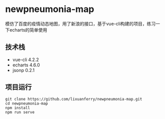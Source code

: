 # newpneumonia-map
模仿了百度的疫情动态地图，用了新浪的接口，基于vue-cli构建的项目，练习一下echarts的简单使用

## 技术栈
- vue-cli 4.2.2
- echarts 4.6.0
- jsonp 0.2.1

## 项目运行
```
git clone https://github.com/lixuanferry/newpneumonia-map.git
cd newpneumonia-map
npm install
npm run serve
```
